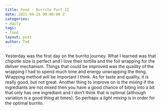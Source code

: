 ```yaml
---
title: Food - Burrito Part II
date: 2021-04-26 00:00:00 Z
categories:
- daily
tags:
- food
layout: post
author: Ted
---
```


Yesterday was the first day on the burrito journey. What I learned was that chipotle size is perfect and I love their tortilla and the foil wrapping for the deliver mechanism. Things that could be improved was the quaility of the wrapping I had to spend much time and energy unwrapping the thing. Wrapping method will be important I think. As for taste and quality, it is really good, but not great. Another thing to improve on is the _mixing_ if the ingrediants are not mixed then you have a good chance of biting into a bit that only has one ingrediant and I don't think that is optimal (although variation is a good thing at times). So perhaps a _light mixing_ is in order for the optimal burrito.
